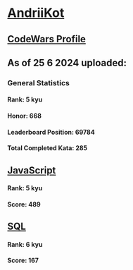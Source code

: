 # [AndriiKot](https://www.codewars.com/users/AndriiKot)
## [CodeWars Profile](https://www.codewars.com/users/AndriiKot)
## As of 25 6 2024 uploaded:
### General Statistics
#### Rank: 5 kyu
#### Honor: 668
#### Leaderboard Position: 69784
#### Total Completed Kata: 285

## [JavaScript](https://github.com/AndriiKot/JavaScript__CodeWars)
#### Rank: 5 kyu
#### Score: 489

## [SQL](https://github.com/AndriiKot/SQL__CodeWars)
#### Rank: 6 kyu
#### Score: 167
